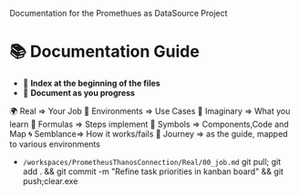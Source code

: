 Documentation for the Promethues as DataSource Project
# 📚 Documentation Guide

- 📂 **Index at the beginning of the files**
- 📝 **Document as you progress**

🌍 Real => Your Job
🌳 Environments => Use Cases
🌌 Imaginary => What you learn 
📐 Formulas => Steps implement
🔣 Symbols => Components,Code and Map
🌀 Semblance=> How it works/fails
🚀 Journey => as the guide, mapped to various environments

- `/workspaces/PrometheusThanosConnection/Real/00_job.md`
git pull; git add . && git commit -m "Refine task priorities in kanban board" && git push;clear.exe 
